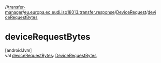 //[transfer-manager](../../../index.md)/[eu.europa.ec.eudi.iso18013.transfer.response](../index.md)/[DeviceRequest](index.md)/[deviceRequestBytes](device-request-bytes.md)

# deviceRequestBytes

[androidJvm]\
val [deviceRequestBytes](device-request-bytes.md): [DeviceRequestBytes](../-device-request-bytes/index.md)
